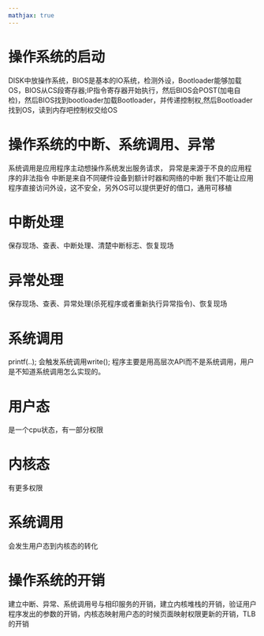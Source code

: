 ```yaml
---
mathjax: true
---
```





# 操作系统的启动
 DISK中放操作系统，BIOS是基本的IO系统，检测外设，Bootloader能够加载OS，BIOS从CS段寄存器;IP指令寄存器开始执行，然后BIOS会POST(加电自检)，然后BIOS找到bootloader加载Bootloader，并传递控制权,然后Bootloader找到OS，读到内存吧控制权交给OS
# 操作系统的中断、系统调用、异常
 系统调用是应用程序主动想操作系统发出服务请求，
 异常是来源于不良的应用程序的非法指令
 中断是来自不同硬件设备到额计时器和网络的中断
 我们不能让应用程序直接访问外设，这不安全，另外OS可以提供更好的借口，通用可移植
# 中断处理
 保存现场、查表、中断处理、清楚中断标志、恢复现场
<!-- more -->
# 异常处理
 保存现场、查表、异常处理(杀死程序或者重新执行异常指令)、恢复现场
# 系统调用
 printf(..); 会触发系统调用write(); 程序主要是用高层次API而不是系统调用，用户是不知道系统调用怎么实现的。
# 用户态
 是一个cpu状态，有一部分权限
# 内核态
 有更多权限
# 系统调用
 会发生用户态到内核态的转化
# 操作系统的开销
 建立中断、异常、系统调用号与相印服务的开销，建立内核堆栈的开销，验证用户程序发出的参数的开销，内核态映射用户态的时候页面映射权限更新的开销，TLB的开销